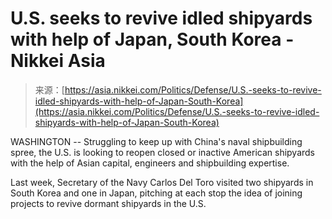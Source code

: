 <!--yml
category: 未分类
date: 2024-05-27 14:33:24
-->

# U.S. seeks to revive idled shipyards with help of Japan, South Korea - Nikkei Asia

> 来源：[https://asia.nikkei.com/Politics/Defense/U.S.-seeks-to-revive-idled-shipyards-with-help-of-Japan-South-Korea](https://asia.nikkei.com/Politics/Defense/U.S.-seeks-to-revive-idled-shipyards-with-help-of-Japan-South-Korea)

WASHINGTON -- Struggling to keep up with China's naval shipbuilding spree, the U.S. is looking to reopen closed or inactive American shipyards with the help of Asian capital, engineers and shipbuilding expertise.

Last week, Secretary of the Navy Carlos Del Toro visited two shipyards in South Korea and one in Japan, pitching at each stop the idea of joining projects to revive dormant shipyards in the U.S.